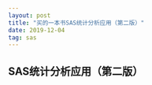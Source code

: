 ```yaml
---
layout: post
title: "买的一本书SAS统计分析应用（第二版）"
date: 2019-12-04
tag: sas
---
```






## SAS统计分析应用（第二版）

